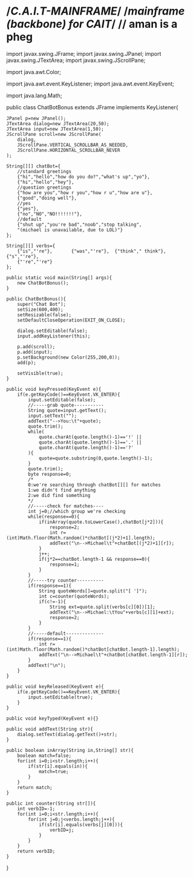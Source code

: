 /*C.A.I.T-MAINFRAME*/
/*mainframe (backbone) for CAIT*/
// aman is a pheg
=================

import javax.swing.JFrame;
import javax.swing.JPanel;
import javax.swing.JTextArea;
import javax.swing.JScrollPane;

import java.awt.Color;

import java.awt.event.KeyListener;
import java.awt.event.KeyEvent;

import java.lang.Math;

public class ChatBotBonus extends JFrame implements KeyListener{

	JPanel p=new JPanel();
	JTextArea dialog=new JTextArea(20,50);
	JTextArea input=new JTextArea(1,50);
	JScrollPane scroll=new JScrollPane(
		dialog,
		JScrollPane.VERTICAL_SCROLLBAR_AS_NEEDED,
		JScrollPane.HORIZONTAL_SCROLLBAR_NEVER
	);
	
	String[][] chatBot={
		//standard greetings
		{"hi","hello","how do you do?","what's up","yo"},
		{"hi","hello","hey"},
		//question greetings
		{"how are you","how r you","how r u","how are u"},
		{"good","doing well"},
		//yes
		{"yes"},
		{"no","NO","NO!!!!!!!"},
		//default
		{"shut up","you're bad","noob","stop talking",
		"(michael is unavailable, due to LOL)"}
	};
	
	String[][] verbs={
		{"is","'re"},		{"was","'re"},	{"think"," think"},		{"s","'re"},
		{"'re","'re"}
	};
		
	public static void main(String[] args){
		new ChatBotBonus();
	}
	
	public ChatBotBonus(){
		super("Chat Bot");
		setSize(600,400);
		setResizable(false);
		setDefaultCloseOperation(EXIT_ON_CLOSE);
		
		dialog.setEditable(false);
		input.addKeyListener(this);
	
		p.add(scroll);
		p.add(input);
		p.setBackground(new Color(255,200,0));
		add(p);
		
		setVisible(true);
	}
	
	public void keyPressed(KeyEvent e){
		if(e.getKeyCode()==KeyEvent.VK_ENTER){
			input.setEditable(false);
			//-----grab quote-----------
			String quote=input.getText();
			input.setText("");
			addText("-->You:\t"+quote);
			quote.trim();
			while(
				quote.charAt(quote.length()-1)=='!' ||
				quote.charAt(quote.length()-1)=='.' ||
				quote.charAt(quote.length()-1)=='?'
			){
				quote=quote.substring(0,quote.length()-1);
			}
			quote.trim();
			byte response=0;
			/*
			0:we're searching through chatBot[][] for matches
			1:we didn't find anything
			2:we did find something
			*/
			//-----check for matches----
			int j=0;//which group we're checking
			while(response==0){
				if(inArray(quote.toLowerCase(),chatBot[j*2])){
					response=2;
					int r=(int)Math.floor(Math.random()*chatBot[(j*2)+1].length);
					addText("\n-->Michael\t"+chatBot[(j*2)+1][r]);
				}
				j++;
				if(j*2==chatBot.length-1 && response==0){
					response=1;
				}
			}
			//-----try counter----------
			if(response==1){
				String quoteWords[]=quote.split("[ ']");
				int c=counter(quoteWords);
				if(c!=-1){
					String ext=quote.split(verbs[c][0])[1];
					addText("\n-->Michael:\tYou"+verbs[c][1]+ext);
					response=2;
				}
			}
			//-----default--------------
			if(response==1){
				int r=(int)Math.floor(Math.random()*chatBot[chatBot.length-1].length);
				addText("\n-->Michael\t"+chatBot[chatBot.length-1][r]);
			}
			addText("\n");
		}
	}
	
	public void keyReleased(KeyEvent e){
		if(e.getKeyCode()==KeyEvent.VK_ENTER){
			input.setEditable(true);
		}
	}
	
	public void keyTyped(KeyEvent e){}
	
	public void addText(String str){
		dialog.setText(dialog.getText()+str);
	}
	
	public boolean inArray(String in,String[] str){
		boolean match=false;
		for(int i=0;i<str.length;i++){
			if(str[i].equals(in)){
				match=true;
			}
		}
		return match;
	}
	
	public int counter(String str[]){
		int verbID=-1;
		for(int i=0;i<str.length;i++){
			for(int j=0;j<verbs.length;j++){
				if(str[i].equals(verbs[j][0])){
					verbID=j;
				}
			}
		}
		return verbID;
	}
}


